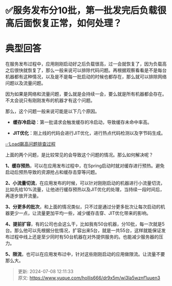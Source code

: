 # ✅服务发布分10批，第一批发完后负载很高后面恢复正常，如何处理？

# 典型回答


在服务发布过程中，应用刚刚启动好之后负载很高，过一会就恢复了，因为负载高之后很快就恢复了，那么一般来说可以排除代码问题。再根据观察看看是不是每台机器都有这种情况，以及是不是每一批启动的时候也都存在，那么就可以排除网络问题以及流量问题。



因为如果是网络和流量问题，要么就是会持续一会，要么就是所有机器都会存在。不太会说只有刚刚发布的机器才有这个问题。



那么，这个问题一般来说可能是以下几个原因。



+ **缓存冷启动**：第一批请求会触发缓存的冷启动，导致缓存未命中率高。



+ **JIT优化**：刚上线的代码会进行JIT优化，进行热点代码检测以及字节码生成。



[✅Load飙高问题排查过程](https://www.yuque.com/hollis666/dr9x5m/uq7bul)



上面的两个问题，是比较常见的会导致这个问题的情况。那么如何解决呢？



**1、缓存预热**，可以在应用发布过程中，在Spring启动时就对缓存进行预热。避免启动后预热导致的资源抢占和缓存击穿等问题。



**2、小流量切流**，在应用发布的时候，可以针对刚刚启动的机器进行小流量切流，比如先给10%流量，让他进行缓存预热以及JIT优化的处理，当持续一段时间后，再逐步放开流量。



**3、分更多的批次**，和上面的情况类似，只不过是通过分更多批次让每次启动的机器更少一点，让流量更加平均一些，减少缓存击穿、JIT优化带来的影响。



**4、提前扩容**，有的公司也会这么干，比如我有50台机器，分10批，每一次就是5台。那么他可以先根据分批情况，扩容出来5台，就是一共55台，这样就能保证发布过程中线上还是至少同时有50台机器在对外提供服务的。也能减少服务器的压力。



**5、限流**，也可以在应用发布过中，针对这些刚刚启动的应用做限流。让流量不要那么大。



> 更新: 2024-07-08 12:11:33  
> 原文: <https://www.yuque.com/hollis666/dr9x5m/wi3la5wznf1uuen3>
